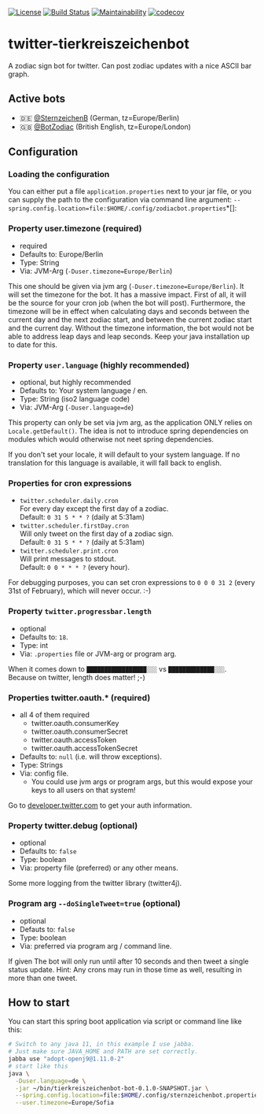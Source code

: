 [![License](https://img.shields.io/badge/License-Apache%202.0-blue.svg)](https://opensource.org/licenses/Apache-2.0) [![Build Status](https://travis-ci.org/bmhm/twitter-tierkreiszeichenbot.svg?branch=master)](https://travis-ci.org/bmhm/twitter-tierkreiszeichenbot) [![Maintainability](https://api.codeclimate.com/v1/badges/4465f0c11214c29f822f/maintainability)](https://codeclimate.com/github/bmhm/twitter-tierkreiszeichenbot/maintainability) [![codecov](https://codecov.io/gh/bmhm/twitter-tierkreiszeichenbot/branch/master/graph/badge.svg)](https://codecov.io/gh/bmhm/twitter-tierkreiszeichenbot)


# twitter-tierkreiszeichenbot
A zodiac sign bot for twitter. Can post zodiac updates with a nice ASCII bar graph.

## Active bots

  * 🇩🇪 [@SternzeichenB](https://twitter.com/SternzeichenB) (German, tz=Europe/Berlin)
  * 🇬🇧 [@BotZodiac](https://twitter.com/BotZodiac) (British English, tz=Europe/London) 

## Configuration

### Loading the configuration

You can either put a file `application.properties` next to your
jar file, or you can supply the path to the configuration
via command line argument:  `--spring.config.location=file:$HOME/.config/zodiacbot.properties`*[]:

### Property user.timezone (required)

  * required
  * Defaults to: Europe/Berlin
  * Type: String
  * Via: JVM-Arg (`-Duser.timezone=Europe/Berlin`)

This one should be given via jvm arg (`-Duser.timezone=Europe/Berlin`).
It will set the timezone for the bot. It has a massive impact.
First of all, it will be the source for your cron job (when the bot will post).
Furthermore, the timezone will be in effect when calculating days and seconds
between the current day and the next zodiac start, and between the current zodiac
start and the current day. Without the timezone information, the bot would not
be able to address leap days and leap seconds.
Keep your java installation up to date for this.

### Property `user.language` (highly recommended)

  * optional, but highly recommended
  * Defaults to: Your system language / en.
  * Type: String (iso2 language code)
  * Via: JVM-Arg (`-Duser.language=de`)

This property can only be set via jvm arg, as the application ONLY
relies on `Locale.getDefault()`. The idea is not to introduce spring
dependencies on modules which would otherwise not neet spring dependencies.

If you don't set your locale, it will default to your system language.
If no translation for this language is available, it will fall back to
english.

### Properties for cron expressions

  * `twitter.scheduler.daily.cron`\
    For every day except the first day of a zodiac.\
    Default: `0 31 5 * * ?` (daily at 5:31am)
  * `twitter.scheduler.firstDay.cron`\
    Will only tweet on the first day of a zodiac sign.\
    Default: `0 31 5 * * ?` (daily at 5:31am)
  * `twitter.scheduler.print.cron`\
    Will print messages to stdout.\
    Default: `0 0 * * * ?` (every hour).

For debugging purposes, you can set cron expressions to `0 0 0 31 2`
(every 31st of February), which will never occur. :-)

### Property `twitter.progressbar.length`

  * optional
  * Defaults to: `18`.
  * Type: int
  * Via: `.properties` file or JVM-arg or program arg.

When it comes down to `█████████████████░░░` vs `█████████████░░░`.
Because on twitter, length does matter! ;-)

### Properties twitter.oauth.* (required)

  * all 4 of them required
    * twitter.oauth.consumerKey
    * twitter.oauth.consumerSecret
    * twitter.oauth.accessToken
    * twitter.oauth.accessTokenSecret
  * Defaults to: `null` (i.e. will throw exceptions).
  * Type: Strings
  * Via: config file.
    * You could use jvm args or program args, but this would expose your keys
      to all users on that system!

Go to [developer.twitter.com](https://developer.twitter.com/) to get your auth information.

### Property twitter.debug (optional)
  * optional
  * Defaults to: `false`
  * Type: boolean
  * Via: property file (preferred) or any other means.

Some more logging from the twitter library (twitter4j).

### Program arg `--doSingleTweet=true` (optional)
  * optional
  * Defauts to: `false`
  * Type: boolean
  * Via: preferred via program arg / command line.

If given The bot will only run until after 10 seconds and then tweet a single
status update.
Hint: Any crons may run in those time as well, resulting in more than one tweet.

## How to start

You can start this spring boot application via script or command line like this:

```bash
# Switch to any java 11, in this example I use jabba.
# Just make sure JAVA_HOME and PATH are set correctly.
jabba use "adopt-openj9@1.11.0-2"
# start like this
java \
  -Duser.language=de \
  -jar ~/bin/tierkreiszeichenbot-bot-0.1.0-SNAPSHOT.jar \
  --spring.config.location=file:$HOME/.config/sternzeichenbot.properties \
  --user.timezone=Europe/Sofia
```
